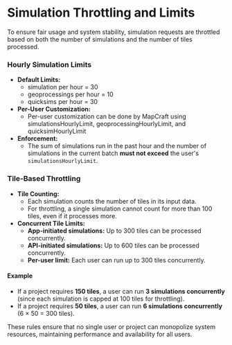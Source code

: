 # Simulation Throttling and Limits

To ensure fair usage and system stability, simulation requests are throttled based on both the number of simulations and the number of tiles processed.

### Hourly Simulation Limits

- **Default Limits:**  
  - simulation per hour = 30  
  - geoprocessings per hour = 10 
  - quicksims per hour = 30
- **Per-User Customization:**  
  - Per-user customization can be done by MapCraft using simulationsHourlyLimit, geoprocessingHourlyLimit, and quicksimHourlyLimit
- **Enforcement:**  
  - The sum of simulations run in the past hour and the number of simulations in the current batch **must not exceed** the user's `simulationsHourlyLimit`.

### Tile-Based Throttling

- **Tile Counting:**  
  - Each simulation counts the number of tiles in its input data.
  - For throttling, a single simulation cannot count for more than 100 tiles, even if it processes more.
- **Concurrent Tile Limits:**  
  - **App-initiated simulations:** Up to 300 tiles can be processed concurrently.
  - **API-initiated simulations:** Up to 600 tiles can be processed concurrently.
  - **Per-user limit:** Each user can run up to 300 tiles concurrently.

#### Example

- If a project requires **150 tiles**, a user can run **3 simulations concurrently** (since each simulation is capped at 100 tiles for throttling).
- If a project requires **50 tiles**, a user can run **6 simulations concurrently** (6 × 50 = 300 tiles).

These rules ensure that no single user or project can monopolize system resources, maintaining performance and availability for all users.
